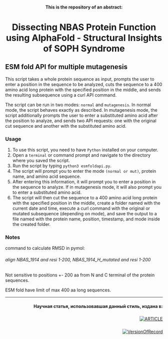 <div id="header" align="center">
  
  ####  This is the repository of an abstract: 
  
  # Dissecting NBAS Protein Function using AlphaFold - Structural Insights of SOPH Syndrome
 
</div>

## ESM fold API for multiple mutagenesis

This script takes a whole protein sequence as input, prompts the user to enter a position in the sequence to be analyzed, cuts the sequence to a 400 amino acid long protein with the specified position in the middle, and sends the resulting subsequence using a curl API command. 

The script can be run in two modes: `normal` and `mutagenesis`. 
In normal mode, the script behaves exactly as described. 
In mutagenesis mode, the script additionally prompts the user to enter a substituted amino acid after the position to analyze, and sends two API requests: one with the original cut sequence and another with the substituted amino acid.

### Usage

1. To use this script, you need to have `Python` installed on your computer. 
2. Open a `terminal` or command prompt and navigate to the directory where you saved the script. 
3. Run the script by typing `python3 esmfoldapi.py`. 
4. The script will prompt you to enter the mode `(normal or mut)`, protein name, and amino acid sequence. 
5. After entering this information, it will prompt you to enter a position in the sequence to analyze. If in mutagenesis mode, it will also prompt you to enter a substituted amino acid. 
6. The script will then cut the sequence to a 400 amino acid long protein with the specified position in the middle, create a folder named with the current date and time, execute a curl command with the original or mutated subsequence (depending on mode), and save the output to a file named with the protein name, position, timestamp, and mode inside the created folder.

### Notes

command to calculate RMSD in pymol:
###### align NBAS_1914 and resi 1-200, NBAS_1914_H_mutated and resi 1-200

Not sensitive to positions +- 200 aa from N and C terminal of the protein sequences.

ESM fold have limit of max 400 aa long sequences.

---
<div id="header" align="right">

#### Научная статья, использовавшая данный стиль, издана в:

##### 
<a href="https://mccmb.belozersky.msu.ru/2023/thesis/MCCMB.utf8.html"><img src="https://shields.io/badge/MCCMB23-Conference-green?logo=#E9711C&MCCMB23=Conference" alt="ARTICLE"/></a>

##### 
<a href="https://mccmb.belozersky.msu.ru/2023/thesis/abstracts/152.pdf"><img src="https://shields.io/badge/Abstract-VersionOfRecord-green?logo=#E9711C&Full%20Access=VersionOfRecord" alt="VersionOfRecord"/></a>

</div>
